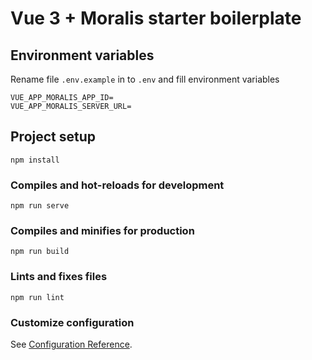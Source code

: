 # Vue 3 + Moralis starter boilerplate

## Environment variables
Rename file `.env.example` in to `.env` and fill environment variables
```
VUE_APP_MORALIS_APP_ID=
VUE_APP_MORALIS_SERVER_URL=
```

## Project setup
```
npm install
```

### Compiles and hot-reloads for development
```
npm run serve
```

### Compiles and minifies for production
```
npm run build
```

### Lints and fixes files
```
npm run lint
```

### Customize configuration
See [Configuration Reference](https://cli.vuejs.org/config/).
